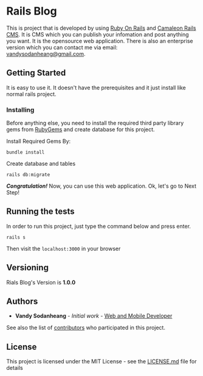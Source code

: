 # Rails Blog

This is project that is developed by using [Ruby On Rails](http://rubyonrails.org/) and [Camaleon Rails CMS](https://github.com/owen2345/camaleon-cms). It is CMS which you can publish your infomation and post anything you want. It is the opensource web application. There is also an enterprise version which you can contact me via email: vandysodanheang@gmail.com.

## Getting Started

It is easy to use it. It doesn't have the prerequisites and it just install like normal rails project.

### Installing

Before anything else, you need to install the required third party library gems from [RubyGems](https://rubygems.org/) and create database for this project.

Install Required Gems By:

```
bundle install
```

Create database and tables

```
rails db:migrate
```

***Congratulation!*** Now, you can use this web application. Ok, let's go to Next Step!

## Running the tests

In order to run this project, just type the command below and press enter.
```
rails s
```

Then visit the ```localhost:3000``` in your browser

## Versioning

Rials Blog's Version is **1.0.0**

## Authors

* **Vandy Sodanheang** - *Initial work* - [Web and Mobile Developer](https://www.linkedin.com/in/vandy-sodanheang-368410113/)

See also the list of [contributors](https://github.com/your/project/contributors) who participated in this project.

## License

This project is licensed under the MIT License - see the [LICENSE.md](LICENSE) file for details
